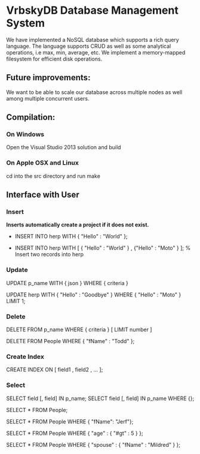 

VrbskyDB Database Management System
===================================

We have implemented a NoSQL database which supports a rich query language.
The language supports CRUD as well as some analytical operations, i.e max, min, average, etc.
We implement a memory-mapped filesystem for efficient disk operations.

Future improvements:
--------------------
We want to be able to scale our database across multiple nodes as well among multiple concurrent users.

Compilation:
-------------------
### On Windows
Open the Visual Studio 2013 solution and build

### On Apple OSX and Linux
cd into the src directory and run make

Interface with User
-------------------
### Insert

**Inserts automatically create a project if it does not exist.**

* INSERT INTO herp WITH { "Hello" : "World" };

* INSERT INTO herp WITH [ { "Hello" : "World" } , {"Hello" : "Moto" } ];	% Insert two records into herp

### Update

UPDATE p_name WITH { json } WHERE { criteria } 

UPDATE herp WITH { "Hello" : "Goodbye" } WHERE { "Hello" : "Moto" } LIMIT 1;

### Delete

DELETE FROM p_name WHERE { criteria } [ LIMIT number ]

DELETE FROM People WHERE { "fName" : "Todd" };

### Create Index

CREATE INDEX ON [ field1 , field2 , ... ];

### Select

SELECT field [, field] IN p_name;
SELECT field [, field] IN p_name WHERE {};

SELECT * FROM People;

SELECT * FROM People WHERE { "fName": "Jerf"};

SELECT * FROM People WHERE { "age" : { "#gt" : 5 } };

SELECT * FROM People WHERE { "spouse" : { "fName" : "Mildred" } };
